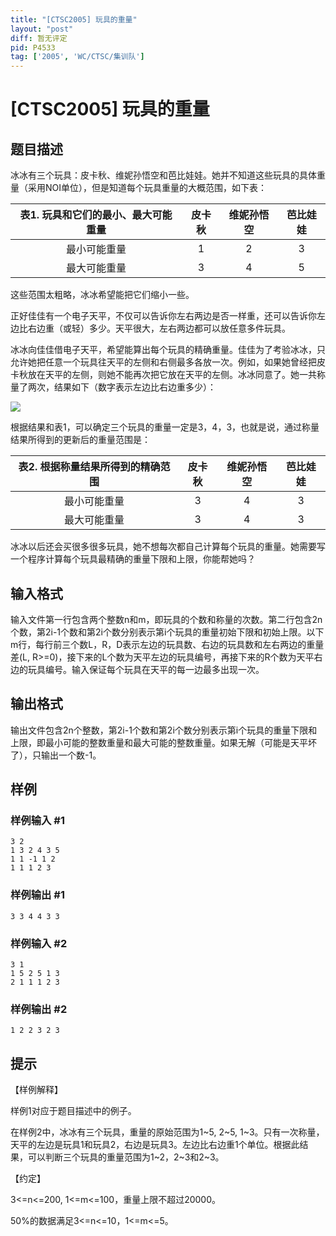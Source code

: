 ```yaml
---
title: "[CTSC2005] 玩具的重量"
layout: "post"
diff: 暂无评定
pid: P4533
tag: ['2005', 'WC/CTSC/集训队']
---
```

# [CTSC2005] 玩具的重量
## 题目描述

冰冰有三个玩具：皮卡秋、维妮孙悟空和芭比娃娃。她并不知道这些玩具的具体重量（采用NOI单位），但是知道每个玩具重量的大概范围，如下表：

表1. 玩具和它们的最小、最大可能重量|皮卡秋|维妮孙悟空|芭比娃娃
:-:|:-:|:-:|:-:
最小可能重量|1|2|3
最大可能重量|3|4|5
这些范围太粗略，冰冰希望能把它们缩小一些。

正好佳佳有一个电子天平，不仅可以告诉你左右两边是否一样重，还可以告诉你左边比右边重（或轻）多少。天平很大，左右两边都可以放任意多件玩具。

冰冰向佳佳借电子天平，希望能算出每个玩具的精确重量。佳佳为了考验冰冰，只允许她把任意一个玩具往天平的左侧和右侧最多各放一次。例如，如果她曾经把皮卡秋放在天平的左侧，则她不能再次把它放在天平的左侧。冰冰同意了。她一共称量了两次，结果如下（数字表示左边比右边重多少）：

![](https://cdn.luogu.com.cn/upload/pic/18477.png)

根据结果和表1，可以确定三个玩具的重量一定是3，4，3，也就是说，通过称量结果所得到的更新后的重量范围是：

表2. 根据称量结果所得到的精确范围|皮卡秋|维妮孙悟空|芭比娃娃
:-:|:-:|:-:|:-:
最小可能重量|3|4|3
最大可能重量|3|4|3
冰冰以后还会买很多很多玩具，她不想每次都自己计算每个玩具的重量。她需要写一个程序计算每个玩具最精确的重量下限和上限，你能帮她吗？
## 输入格式

输入文件第一行包含两个整数n和m，即玩具的个数和称量的次数。第二行包含2n个数，第2i-1个数和第2i个数分别表示第i个玩具的重量初始下限和初始上限。以下m行，每行前三个数L，R，D表示左边的玩具数、右边的玩具数和左右两边的重量差(L, R>=0)，接下来的L个数为天平左边的玩具编号，再接下来的R个数为天平右边的玩具编号。输入保证每个玩具在天平的每一边最多出现一次。
## 输出格式

输出文件包含2n个整数，第2i-1个数和第2i个数分别表示第i个玩具的重量下限和上限，即最小可能的整数重量和最大可能的整数重量。如果无解（可能是天平坏了），只输出一个数-1。
## 样例

### 样例输入 #1
```
3 2
1 3 2 4 3 5
1 1 -1 1 2
1 1 1 2 3
```
### 样例输出 #1
```
3 3 4 4 3 3
```
### 样例输入 #2
```
3 1
1 5 2 5 1 3
2 1 1 1 2 3
```
### 样例输出 #2
```
1 2 2 3 2 3
```
## 提示

【样例解释】

样例1对应于题目描述中的例子。

在样例2中，冰冰有三个玩具，重量的原始范围为1~5, 2~5, 1~3。只有一次称量，天平的左边是玩具1和玩具2，右边是玩具3。左边比右边重1个单位。根据此结果，可以判断三个玩具的重量范围为1~2，2~3和2~3。

【约定】

3<=n<=200, 1<=m<=100，重量上限不超过20000。

50%的数据满足3<=n<=10，1<=m<=5。
